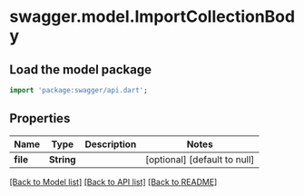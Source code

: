 # swagger.model.ImportCollectionBody

## Load the model package
```dart
import 'package:swagger/api.dart';
```

## Properties
Name | Type | Description | Notes
------------ | ------------- | ------------- | -------------
**file** | **String** |  | [optional] [default to null]

[[Back to Model list]](../README.md#documentation-for-models) [[Back to API list]](../README.md#documentation-for-api-endpoints) [[Back to README]](../README.md)

